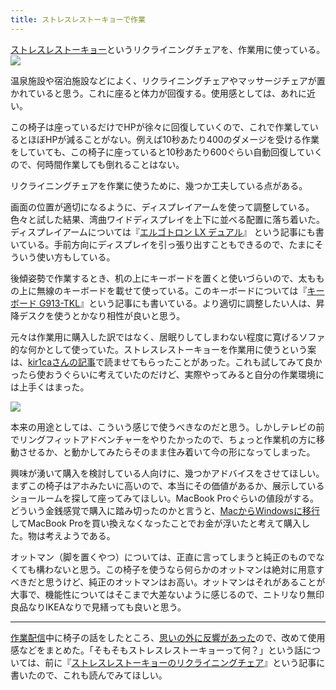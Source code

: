 ```yaml
---
title: ストレスレストーキョーで作業
---
```

[ストレスレストーキョー](https://www.amazon.co.jp/dp/B08B3NM7RW)というリクライニングチェアを、作業用に使っている。![](https://lh3.googleusercontent.com/docs/ADP-6oF2Xbtpg3vYTrfCxda6M3zTUEr-Zb4GAkbgAXtLQzpNGNBo959t8fJ9Y3SIgkbXdgyVYL_brp3xVxVXlWsgJdt9XWSTiMP-EpJo-ZDFDac4Lrg_LpEwp6K1jsSfT8QapcT4kAbos-zjPuw3xnkOwMN460TwNbVSKubRkTMDNoUEjq4GA_fqUyXfgjAUZBH8QSxEKFvjeuSs0-dYXxptJTNHuVlbeJBccYQ-fp1hE5xQ-RTUK32OPkNBvJFpoak2Hhf1iapkeKAzBjdTlNxdbfz5B5wRCbzqjdtXNf3im76LRvRp51H-mTK_2RdYZWJhYrDXCalnmIBU3_zTqS-mT5ldPkN3dERSAe0zWHQCTTQCnI4r_Fjn0GAF5qWX8m0lf8lviDwPoQXnwfaBi5RLYBpxl5R6_gBc-3ZcZ1uDut-ieVYWY1D8g_EZVrWn4SJ8ITZQ23mVqFwCxmHCJItXJwG7AXfOjpTGaEjbSEK9tVlxBcDABZzGdDj4c2xSiK2IBPPmHE6bO_h1X5xb-2QK8hVy6IWlnBHJHT0YvzcdIDjR4zgdWGYPx3lx0CniZ5zVzy8kSU-Q4mobtWVUbsJZtLNWB25iJDTrfhXZIS5wKWfs3m0VSkjQ6lxQDXF6NnBVXNFsdnTIFJOJq9JOdcOCQfCbGZod312CGQhq-hSkb2C3UfFnlAAmm12Ixs6ci5wW8e-o5SpnBl4W6vmq5NiuRQS8plIevqMMl9w4GSzi0-e4wSXrncrKcuHdIrMlPV1g60wLnUk7J3VbbkWbjdXxf70j1dIme3Ynjp6aOr5tIHwlQmgtWhnLfGrs_l6TRentoQ0ZdluANP_D08wqETQ848Wa1AIJlsGJV4rnZ_qbhWwRnYehc8v17kqShFpvQiER007jBWuyy3rhXJH3IsUHTQhg1cST1iV252ZzYSgRADyZc3grUN5bMlEssgQzGgt-NuN7KfccliRpVk9esSq5Ib2d9tIfDX1UErhB83YArcnvM4VtXLglTANkNyW2hxxew_G4X3V04KqngqNLotb_IyJJwCgqVwsbsNFbcstDu1hxZv5LKr1I93dR4xUCcPeFi3qFd4DiKnTpi8i8Jsj4zhsDWIqpvhdZrPd90sH_ECdopWCQ28GntfgTV2UW0uPbR1XCXyMosFqAEW08tmqxkBE8PD6UbxNd7i27CVoK2ZwCuXB_2qdSWGGw82lmZF_DmRPMy57Wv1CSf7PHpacb229Z29_p-BjaqAKoTKDEDOW8sWcP)

温泉施設や宿泊施設などによく、リクライニングチェアやマッサージチェアが置かれていると思う。これに座ると体力が回復する。使用感としては、あれに近い。

この椅子は座っているだけでHPが徐々に回復していくので、これで作業しているとほぼHPが減ることがない。例えば10秒あたり400のダメージを受ける作業をしていても、この椅子に座っていると10秒あたり600ぐらい自動回復していくので、何時間作業しても倒れることはない。

リクライニングチェアを作業に使うために、幾つか工夫している点がある。

画面の位置が適切になるように、ディスプレイアームを使って調整している。色々と試した結果、湾曲ワイドディスプレイを上下に並べる配置に落ち着いた。ディスプレイアームについては『[エルゴトロン LX デュアル](https://r7kamura.com/articles/2021-02-27-ergotron-lx-dual)』 という記事にも書いている。手前方向にディスプレイを引っ張り出すこともできるので、たまにそういう使い方もしている。

後傾姿勢で作業するとき、机の上にキーボードを置くと使いづらいので、太ももの上に無線のキーボードを載せて使っている。このキーボードについては『[キーボード G913-TKL](https://r7kamura.com/articles/2020-10-21-keyboard-g913-tkl)』という記事にも書いている。より適切に調整したい人は、昇降デスクを使うとかなり相性が良いと思う。

元々は作業用に購入した訳ではなく、居眠りしてしまわない程度に寛げるソファ的な何かとして使っていた。ストレスレストーキョーを作業用に使うという案は、[kir1caさんの記事](https://gadget-shot.com/53119)で読ませてもらったことがあった。これも試してみて良かったら使おうぐらいに考えていたのだけど、実際やってみると自分の作業環境には上手くはまった。

![](https://lh3.googleusercontent.com/docs/ADP-6oGeZxe2_uD_KAtmVOKRsqrvyamj5WyVWIivJRZY5hG38BvE6ogy8QU0k-H2DZCjV9DNJuJ99pdx9Qezghkl-To2O4AlLD8PaZ-tMG2tXjbTTabpyS9WH9JY8mLB0pgei90YvPPDfy8bifWAkrGFcpF7_lXnfE_qMDMRmEyUSYSQ8faaEJMUAG3o9MAEXRsLgwOlZC7_0bR3oBdwyoiV9X-_A-l_VI504LHVd8hqyBlFjlZuZky5Nw5ZW513_PvEiX25u0vIv-BiT-Dwlk-oVG9UI_9IWzfLVlPh7KY4YPWGLWVGTy6iw3SbhsWDllPEX2j1UcFsjAvcldLIoI9aFQee81xf7NEmEYAozMqLx8aVLan6ouQ79QZWrpBFUG2YghWXVRK9CiR1c5QCKbNg70IiczmEz5dol2xQn--y3Puz-nyb8DTBP9Dualg0iQpL1M3OvUe3xVNFHDdjmj4KIawO3O0CjTVroKq0qRa95eLHKcWQvCxK-zWMa0PXRnTm4cnQFLIPUl1vK-mqXMSO7oJmnahC55gbext3lJrj95iufW-Yor7CEkI98bhdXat6nCiwjUGna8564S_51r70zkXo206tKkXU-k1DjxQ301f8LK3yMgmh5XrYdpSxT5jvl999UKhqGPTZ2_fqWgJQ5ZdIuL1qU412yuW-UvdQuyYy013l72wYJeyiD7_sO8UOUWZB7LRUcPJmL34rMyHcFNuMxnWn2tcJl_UaH__4evuyrLwX0WoIEeN2mnt_gqzwjwSCcOwrPpIqJvErDEfqTNLj6F18eufx4XSv7IEhqn0Is2iTcGDfhKuAuOy__ruycsMjeGalLPwK1CjrDrT9D3ZVPL-3WQmaCF-EH9fX4Y_eC4Bs-BZrGSlATFSkyiE5nY0TPXCeMMBu18t4XH_ZmIRPl6wuk1SFdYyZGNVVO1P4ygH5QDuxa8nxAzr-RyL4K46hd_PFs1VYsCMfC49HWET8dK5z3lz278HQGZyYwZXffIGDwYZWNHivFbLuXhgVAOgmxgYeDfX8hahQu2BYOSFYwehANZs6cJTs1_CcAut09nfGuUrnPVk-ofJH7FSAzBVwvIXDko9t0dxB8m25uny5jTGnxuLhVsplQL__-OZD39ma6EER8g3vX-DT3bEB01kfEd_DoICIfgnbIsmm3Qm67pO--T7ijIJ3GK_6dpRMDw6Fm_weBN8zS1DcuirUwjN2bXPBbnAU67sjEqlPTwYEkft9OOgliAsBevE1o44ZiNRz)

本来の用途としては、こういう感じで使うべきなのだと思う。しかしテレビの前でリングフィットアドベンチャーをやりたかったので、ちょっと作業机の方に移動させるか、と動かしてみたらそのまま住み着いて今の形になってしまった。

興味が湧いて購入を検討している人向けに、幾つかアドバイスをさせてほしい。まずこの椅子はアホみたいに高いので、本当にその価値があるか、展示しているショールームを探して座ってみてほしい。MacBook Proぐらいの値段がする。どういう金銭感覚で購入に踏み切ったのかと言うと、[MacからWindowsに移行](https://r7kamura.com/articles/2020-10-04-windows-revolution)してMacBook Proを買い換えなくなったことでお金が浮いたと考えて購入した。物は考えようである。

オットマン（脚を置くやつ）については、正直に言ってしまうと純正のものでなくても構わないと思う。この椅子を使うなら何らかのオットマンは絶対に用意すべきだと思うけど、純正のオットマンはお高い。オットマンはそれがあることが大事で、機能性についてはそこまで大差ないように感じるので、ニトリなり無印良品なりIKEAなりで見繕っても良いと思う。

* * *

[作業配信](https://www.youtube.com/channel/UC5s-KpSDGzxWPWNv94PnJHw)中に椅子の話をしたところ、[思いの外に反響があった](https://scrapbox.io/miyaoka/%E6%97%A5%E5%A0%B12022-05-03)ので、改めて使用感などをまとめた。「そもそもストレスレストーキョーって何？」という話については、前に『[ストレスレストーキョーのリクライニングチェア](https://r7kamura.com/articles/2021-10-22-stressless-tokyo)』という記事に書いたので、これも読んでみてほしい。
